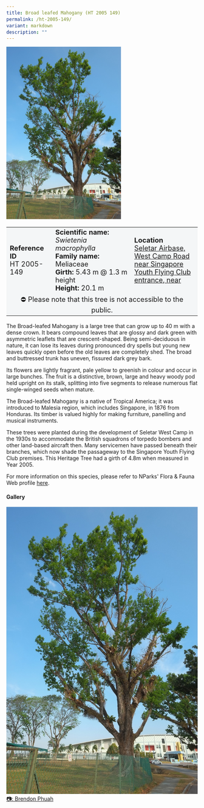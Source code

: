 ```yaml
---
title: Broad leafed Mahogany (HT 2005 149)
permalink: /ht-2005-149/
variant: markdown
description: ""
---
```

<div class="isomer-image-wrapper">
<img style="width: 60%" src="/images/Heritage_trees_photos/swimac_ht2005-149_habit.jpg">
</div><table style="minWidth: 100px; font-size: 18px; background: #F4F6F7">
<tbody><tr>
<td rowspan="1" colspan="1">
<strong>Reference ID</strong>
<br>HT 2005-149
</td>
<td rowspan="1" colspan="1">
	<strong>Scientific name:</strong> <em>Swietenia macrophylla</em>
<br><strong>Family name: </strong>Meliaceae
<br><strong>Girth: </strong>5.43 m @ 1.3 m height
<br><strong>Height: </strong>20.1 m
</td>
<td rowspan="1" colspan="1">
<strong>Location</strong><a href="https://www.onemap.gov.sg/?lat=1.3029399999906224&amp;lng=103.82117999997986">
 <br>Seletar Airbase, West Camp Road<br>near Singapore Youth Flying Club<br>entrance, near </a>
</td></tr>
<tr><td style="text-align: center;" colspan="3">⛔ Please note that this tree is not accessible to the public.</td></tr>
</tbody>
</table>
<p>The Broad-leafed Mahogany is a large tree that can grow up to 40 m with a dense crown. It bears compound leaves that are glossy and dark green with asymmetric leaflets that are crescent-shaped. Being semi-deciduous in nature, it can lose its leaves during pronounced dry spells but young new leaves quickly open before the old leaves are completely shed. The broad and buttressed trunk has uneven, fissured dark grey bark.</p>

<p>Its flowers are lightly fragrant, pale yellow to greenish in colour and occur in large bunches. The fruit is a distinctive, brown, large and heavy woody pod held upright on its stalk, splitting into five segments to release numerous flat single-winged seeds when mature.</p>

<p>The Broad-leafed Mahogany is a native of Tropical America; it was introduced to Malesia region, which includes Singapore, in 1876 from Honduras. Its timber is valued highly for making furniture, panelling and musical instruments.</p>

<p>These trees were planted during the development of Seletar West Camp in the 1930s to accommodate the British squadrons of torpedo bombers and other land-based aircraft then. Many servicemen have passed beneath their branches, which now shade the passageway to the Singapore Youth Flying Club premises. This Heritage Tree had a girth of 4.8m when measured in Year 2005.</p>

<p>For more information on this species, please refer to NParks' Flora &amp; Fauna Web profile <a href="https://www.nparks.gov.sg/florafaunaweb/flora/3/1/3150">here</a>.</p>

<h4><b>Gallery</b></h4>
<div class="isomer-card-grid">
<a href="/images/Heritage_trees_photos/swimac_ht2005-149_habit.jpg" class="isomer-card">
<div class="isomer-card-image">
<div class="isomer-image-wrapper"><img src="/images/Heritage_trees_photos/swimac_ht2005-149_habit.jpg"></div></div>
<div class="isomer-card-body"><div class="isomer-card-description">📷: Brendon Phuah
</div></div></a><br></div>